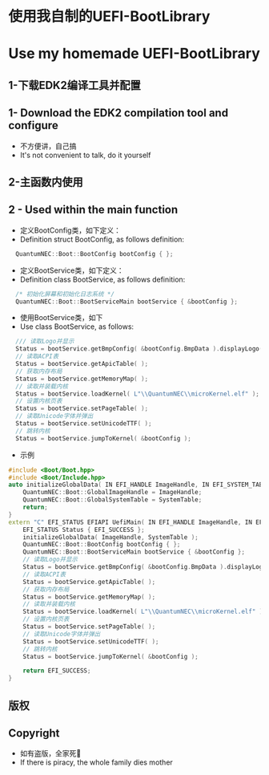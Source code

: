 # 使用我自制的UEFI-BootLibrary
# Use my homemade UEFI-BootLibrary

## 1-下载EDK2编译工具并配置
## 1- Download the EDK2 compilation tool and configure

- 不方便讲，自己搞
- It's not convenient to talk, do it yourself

## 2-主函数内使用
## 2 - Used within the main function

- 定义BootConfig类，如下定义：
- Definition struct BootConfig, as follows definition:

```cpp
  QuantumNEC::Boot::BootConfig bootConfig { };
```

- 定义BootService类，如下定义：
- Definition class BootService, as follows definition:

```cpp
  /* 初始化屏幕和初始化日志系统 */
  QuantumNEC::Boot::BootServiceMain bootService { &bootConfig };
```

- 使用BootService类，如下
- Use class BootService, as follows:

```cpp
  /// 读取Logo并显示
  Status = bootService.getBmpConfig( &bootConfig.BmpData ).displayLogo( L"\\EFI\\Boot\\Logo.BMP" );
  // 读取ACPI表
  Status = bootService.getApicTable( );
  // 获取内存布局
  Status = bootService.getMemoryMap( );
  // 读取并装载内核
  Status = bootService.loadKernel( L"\\QuantumNEC\\microKernel.elf" );
  // 设置内核页表
  Status = bootService.setPageTable( );
  // 读取Unicode字体并弹出
  Status = bootService.setUnicodeTTF( );
  // 跳转内核
  Status = bootService.jumpToKernel( &bootConfig );
```

- 示例

```cpp
#include <Boot/Boot.hpp>
#include <Boot/Include.hpp>
auto initializeGlobalData( IN EFI_HANDLE ImageHandle, IN EFI_SYSTEM_TABLE *SystemTable ) -> VOID {     // 初始化全局变量
    QuantumNEC::Boot::GlobalImageHandle = ImageHandle;
    QuantumNEC::Boot::GlobalSystemTable = SystemTable;
    return;
}
extern "C" EFI_STATUS EFIAPI UefiMain( IN EFI_HANDLE ImageHandle, IN EFI_SYSTEM_TABLE *SystemTable ) {
    EFI_STATUS Status { EFI_SUCCESS };
    initializeGlobalData( ImageHandle, SystemTable );
    QuantumNEC::Boot::BootConfig bootConfig { };
    QuantumNEC::Boot::BootServiceMain bootService { &bootConfig };
    // 读取Logo并显示
    Status = bootService.getBmpConfig( &bootConfig.BmpData ).displayLogo( L"\\EFI\\Boot\\Logo.BMP" );
    // 读取ACPI表
    Status = bootService.getApicTable( );
    // 获取内存布局
    Status = bootService.getMemoryMap( );
    // 读取并装载内核
    Status = bootService.loadKernel( L"\\QuantumNEC\\microKernel.elf" );
    // 设置内核页表
    Status = bootService.setPageTable( );
    // 读取Unicode字体并弹出
    Status = bootService.setUnicodeTTF( );
    // 跳转内核
    Status = bootService.jumpToKernel( &bootConfig );

    return EFI_SUCCESS;
}

```

## 版权
## Copyright

- 如有盗版，全家死🐎
- If there is piracy, the whole family dies mother

